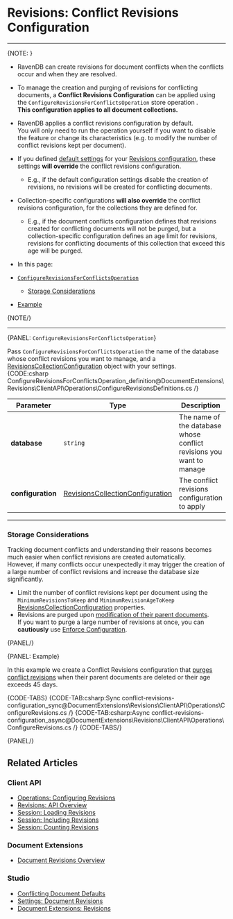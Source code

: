 ﻿# Revisions: Conflict Revisions Configuration

---

{NOTE: }

* RavenDB can create revisions for document conflicts 
  when the conflicts occur and when they are resolved.  

* To manage the creation and purging of revisions for conflicting 
  documents, a **Conflict Revisions Configuration** can be applied 
  using the `ConfigureRevisionsForConflictsOperation` store operation .  
  **This configuration applies to all document collections.**  

* RavenDB applies a conflict revisions configuration by default.  
  You will only need to run the operation yourself if you want to 
  disable the feature or change its characteristics (e.g. to modify 
  the number of conflict revisions kept per document).  

* If you defined [default settings](../../../../document-extensions/revisions/client-api/operations/configure-revisions#section-1) 
  for your [Revisions configuration](../../../../document-extensions/revisions/overview#revisions-configuration), 
  these settings **will override** the conflict revisions configuration.  
   * E.g., if the default configuration settings disable the creation 
     of revisions, no revisions will be created for conflicting documents.  

* Collection-specific configurations **will also override** the conflict revisions 
  configuration, for the collections they are defined for.  
   * E.g., if the document conflicts configuration defines that revisions 
     created for conflicting documents will not be purged, but a collection-specific 
     configuration defines an age limit for revisions, revisions for conflicting 
     documents of this collection that exceed this age will be purged.  

* In this page:  
 * [`ConfigureRevisionsForConflictsOperation`](../../../../document-extensions/revisions/client-api/operations/conflict-revisions-configuration#configurerevisionsforconflictsoperation)  
     * [Storage Considerations](../../../../document-extensions/revisions/client-api/operations/conflict-revisions-configuration#storage-considerations)  
 * [Example](../../../../document-extensions/revisions/client-api/operations/conflict-revisions-configuration#example)  

{NOTE/}

---

{PANEL: `ConfigureRevisionsForConflictsOperation`}

Pass `ConfigureRevisionsForConflictsOperation` the name of the database whose 
conflict revisions you want to manage, and a 
[RevisionsCollectionConfiguration](../../../../document-extensions/revisions/client-api/operations/configure-revisions#section-2) 
object with your settings.  
{CODE:csharp ConfigureRevisionsForConflictsOperation_definition@DocumentExtensions\Revisions\ClientAPI\Operations\ConfigureRevisionsDefinitions.cs /}

| Parameter | Type | Description |
| - | - | - |
| **database** | `string` | The name of the database whose conflict revisions you want to manage |
| **configuration** | [RevisionsCollectionConfiguration](../../../../document-extensions/revisions/client-api/operations/configure-revisions#section-2) | The conflict revisions configuration to apply |

---

### Storage Considerations

Tracking document conflicts and understanding their reasons becomes much easier 
when conflict revisions are created automatically.  
However, if many conflicts occur unexpectedly it may trigger the creation of 
a large number of conflict revisions and increase the database size significantly.  

* Limit the number of conflict revisions kept per document using the 
  `MinimumRevisionsToKeep` and `MinimumRevisionAgeToKeep` 
  [RevisionsCollectionConfiguration](../../../../document-extensions/revisions/client-api/operations/configure-revisions#section-2) 
  properties.  
* Revisions are purged upon [modification of their parent documents](../../../../document-extensions/revisions/overview#revisions-configuration-execution).  
  If you want to purge a large number of revisions at once, you can **cautiously** use 
  [Enforce Configuration](../../../../studio/database/settings/document-revisions#enforce-configuration).  

{PANEL/}

{PANEL: Example}

In this example we create a Conflict Revisions configuration that 
[purges conflict revisions](../../../../document-extensions/revisions/client-api/operations/conflict-revisions-configuration#storage-considerations) 
when their parent documents are deleted or their age exceeds 45 days.  

{CODE-TABS}
{CODE-TAB:csharp:Sync conflict-revisions-configuration_sync@DocumentExtensions\Revisions\ClientAPI\Operations\ConfigureRevisions.cs /}
{CODE-TAB:csharp:Async conflict-revisions-configuration_async@DocumentExtensions\Revisions\ClientAPI\Operations\ConfigureRevisions.cs /}
{CODE-TABS/}

{PANEL/}

## Related Articles

### Client API

* [Operations: Configuring Revisions](../../../../document-extensions/revisions/client-api/operations/configure-revisions)  
* [Revisions: API Overview](../../../../document-extensions/revisions/client-api/overview)  
* [Session: Loading Revisions](../../../../document-extensions/revisions/client-api/session/loading)  
* [Session: Including Revisions](../../../../document-extensions/revisions/client-api/session/including)  
* [Session: Counting Revisions](../../../../document-extensions/revisions/client-api/session/counting)  

### Document Extensions

* [Document Revisions Overview](../../../../document-extensions/revisions/overview)  

### Studio

* [Conflicting Document Defaults](../../../../studio/database/settings/document-revisions#editing-the-conflicting-document-defaults)  
* [Settings: Document Revisions](../../../../studio/database/settings/document-revisions)  
* [Document Extensions: Revisions](../../../../studio/database/document-extensions/revisions)  
